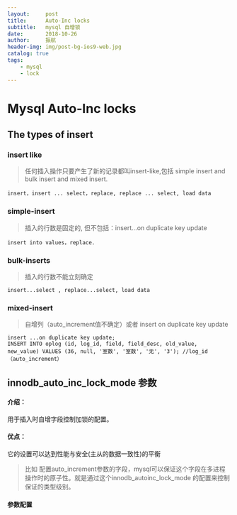 ```yaml
---
layout:     post
title:      Auto-Inc locks
subtitle:   mysql 自增锁
date:       2018-10-26
author:     振航
header-img: img/post-bg-ios9-web.jpg
catalog: true
tags:
    - mysql
    - lock
---
```


# Mysql Auto-Inc locks

## The types of insert

### insert like
> 任何插入操作只要产生了新的记录都叫insert-like,包括 simple insert and bulk insert and mixed insert.
```mysql
insert，insert ... select，replace, replace ... select, load data
```
### simple-insert
> 插入的行数是固定的, 但不包括：insert...on duplicate key update
```mysql
insert into values，replace.
```
### bulk-inserts
> 插入的行数不能立刻确定
```mysql
insert...select , replace...select, load data
```  
### mixed-insert
> 自增列（auto_increment值不确定）或者 insert on duplicate key update
```mysql
insert ...on duplicate key update;
INSERT INTO oplog (id, log_id, field, field_desc, old_value, new_value) VALUES (36, null, '室数', '室数', '无', '3'); //log_id（auto_increment）
```  

## innodb_auto_inc_lock_mode 参数

#### 介绍：
用于插入时自增字段控制加锁的配置。
#### 优点：
它的设置可以达到性能与安全(主从的数据一致性)的平衡
>比如 配置auto_increment参数的字段，mysql可以保证这个字段在多进程操作时的原子性。就是通过这个innodb_autoinc_lock_mode 的配置来控制保证的类型级别。
#### 参数配置
[](https://github.com/summaryNZH/Java/blob/master/baseinfo/img/authinclock.png)



 

 
